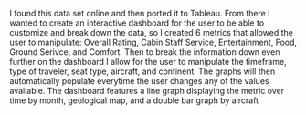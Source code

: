 I found this data set online and then ported it to Tableau. From there I wanted to create an interactive dashboard for the user to be able to customize and break down the data, so I created 6 metrics that allowed the user to manipulate: Overall Rating, Cabin Staff Service, Entertainment, Food, Ground Serivce, and Comfort. Then to break the information down even further on the dashboard I allow for the user to manipulate the timeframe, type of traveler, seat type, aircraft, and continent. The graphs will then automatically populate everytime the user changes any of the values available. The dashboard features a line graph displaying the metric over time by month, geological map, and a double bar graph by aircraft

